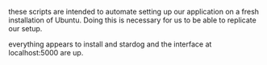 these scripts are intended to automate setting up our application on a fresh installation of Ubuntu. 
Doing this is necessary for us to be able to replicate our setup. 

everything appears to install and stardog and the interface at localhost:5000 are up. 
